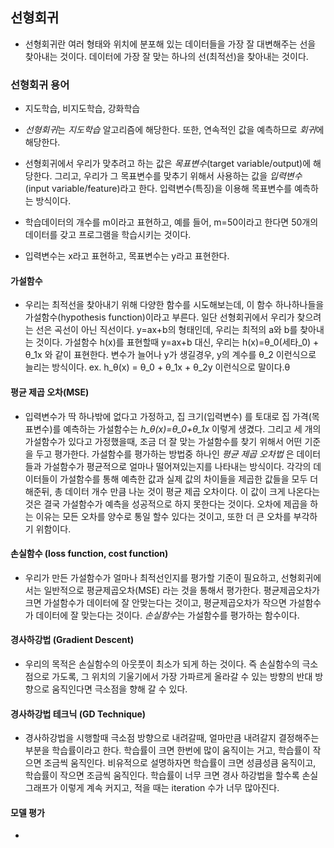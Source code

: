## 선형회귀

- 선형회귀란 여러 형태와 위치에 분포해 있는 데이터들을 가장 잘 대변해주는 선을 찾아내는 것이다. 데이터에 가장 잘 맞는 하나의 선(최적선)을 찾아내는 것이다.

### 선형회귀 용어

- 지도학습, 비지도학습, 강화학습

- *선형회귀*는 *지도학습* 알고리즘에 해당한다. 또한, 연속적인 값을 예측하므로 *회귀*에 해당한다. 

- 선형회귀에서 우리가 맞추려고 하는 값은 *목표변수*(target variable/output)에 해당한다. 그리고, 우리가 그 목표변수를 맞추기 위해서 사용하는 값을 *입력변수*(input variable/feature)라고 한다. 입력변수(특징)을 이용해 목표변수를 예측하는 방식이다.

- 학습데이터의 개수를 m이라고 표현하고, 예를 들어, m=50이라고 한다면 50개의 데이터를 갖고 프로그램을 학습시키는 것이다.

- 입력변수는 x라고 표현하고, 목표변수는 y라고 표현한다. 

#### 가설함수
- 우리는 최적선을 찾아내기 위해 다양한 함수를 시도해보는데, 이 함수 하나하나들을 가설함수(hypothesis function)이라고 부른다. 일단 선형회귀에서 우리가 찾으려는 선은 곡선이 아닌 직선이다. y=ax+b의 형태인데, 우리는 최적의 a와 b를 찾아내는 것이다. 가설함수 h(x)를 표현할때 y=ax+b 대신, 우리는 h(x)=θ_0(세타_0) + θ_1x 와 같이 표현한다. 변수가 늘어나 y가 생길경우, y의 계수를 θ_2 이런식으로 늘리는 방식이다. ex. h_θ(x) = θ_0 + θ_1x + θ_2y 이런식으로 말이다.θ

#### 평균 제곱 오차(MSE)
- 입력변수가 딱 하나밖에 없다고 가정하고, 집 크기(입력변수) 를 토대로 집 가격(목표변수)를 예측하는 가설함수는 *h_θ(x)=θ_0+θ_1x* 이렇게 생겼다. 그리고 세 개의 가설함수가 있다고 가정했을때, 조금 더 잘 맞는 가설함수를 찾기 위해서 어떤 기준을 두고 평가한다. 가설함수를 평가하는 방법중 하나인 *평균 제곱 오차법* 은 데이터들과 가설함수가 평균적으로 얼마나 떨어져있는지를 나타내는 방식이다. 각각의 데이터들이 가설함수를 통해 예측한 값과 실제 값의 차이들을 제곱한 값들을 모두 더해준뒤, 총 데이터 개수 만큼 나눈 것이 평균 제곱 오차이다. 이 값이 크게 나온다는 것은 결국 가설함수가 예측을 성공적으로 하지 못한다는 것이다. 오차에 제곱을 하는 이유는 모든 오차를 양수로 통일 할수 있다는 것이고, 또한 더 큰 오차를 부각하기 위함이다. 

#### 손실함수 (loss function, cost function)
- 우리가 만든 가설함수가 얼마나 최적선인지를 평가할 기준이 필요하고, 선형회귀에서는 일반적으로 평균제곱오차(MSE) 라는 것을 통해서 평가한다. 평균제곱오차가 크면 가설함수가 데이터에 잘 안맞는다는 것이고, 평균제곱오차가 작으면 가설함수가 데이터에 잘 맞는다는 것이다. *손실함수*는 가설함수를 평가하는 함수이다.

#### 경사하강법 (Gradient Descent)
- 우리의 목적은 손실함수의 아웃풋이 최소가 되게 하는 것이다. 즉 손실함수의 극소점으로 가도록, 그 위치의 기울기에서 가장 가파르게 올라갈 수 있는 방향의 반대 방향으로 움직인다면 극소점을 향해 갈 수 있다.

#### 경사하강법 테크닉 (GD Technique)
- 경사하강법을 시행할때 극소점 방향으로 내려갈때, 얼마만큼 내려갈지 결정해주는 부분을 학습률이라고 한다. 학습률이 크면 한번에 많이 움직이는 거고, 학습률이 작으면 조금씩 움직인다. 비유적으로 설명하자면 학습률이 크면 성큼성큼 움직이고, 학습률이 작으면 조금씩 움직인다. 학습률이 너무 크면 경사 하강법을 할수록 손실 그래프가 이렇게 계속 커지고, 적을 때는 iteration 수가 너무 많아진다.

#### 모델 평가
- 